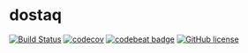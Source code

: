# dostaq

[![Build Status](https://travis-ci.org/UnQuez/dostaq.svg?branch=master)](https://travis-ci.org/UnQuez/dostaq)
[![codecov](https://codecov.io/gh/UnQuez/dostaq/branch/master/graph/badge.svg)](https://codecov.io/gh/UnQuez/dostaq)
[![codebeat badge](https://codebeat.co/badges/f063ff1c-3b35-4a9e-adfd-81f8f26711d9)](https://codebeat.co/projects/github-com-unquez-dostaq-master)
[![GitHub license](https://img.shields.io/github/license/UnQuez/dostaq.svg)](https://github.com/UnQuez/dostaq/blob/master/LICENSE)
